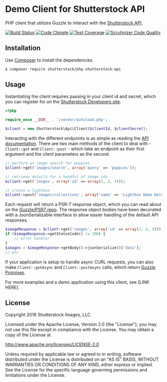 # Demo Client for Shutterstock API

PHP client that utilizes Guzzle to interact with the [Shutterstock API](https://developers.shutterstock.com/).

[![Build Status](https://travis-ci.org/jacobemerick/php-shutterstock-api.svg)](https://travis-ci.org/jacobemerick/php-shutterstock-api)
[![Code Climate](https://codeclimate.com/github/jacobemerick/php-shutterstock-api/badges/gpa.svg)](https://codeclimate.com/github/jacobemerick/php-shutterstock-api)
[![Test Coverage](https://codeclimate.com/github/jacobemerick/php-shutterstock-api/badges/coverage.svg)](https://codeclimate.com/github/jacobemerick/php-shutterstock-api/coverage)
[![Scrutinizer Code Quality](https://scrutinizer-ci.com/g/jacobemerick/php-shutterstock-api/badges/quality-score.png?b=master)](https://scrutinizer-ci.com/g/jacobemerick/php-shutterstock-api/?branch=master)

## Installation

Use [Composer](https://getcomposer.org/) to install the dependencies.

```bash
$ composer require shutterstock/php-shutterstock-api
```

## Usage

Instantiating the client requires passing in your client id and secret, which you can register for on the [Shutterstock Developers site](https://developers.shutterstock.com/).

```php
<?php

require_once __DIR__ . '/vendor/autoload.php';

$client = new Shutterstock\Api\Client($clientId, $clientSecret);
```

Interacting with the different endpoints is as simple as reading the [API documentation](https://developers.shutterstock.com/api/v2). There are two main methods of the client to deal with - `Client::get` and `Client::post` - which take an endpoint as their first argument and the client parameters as the second.

```php
// perform an image search for puppies
$client->get('images/search', array('query' => 'puppies'));

// retrieve details for a handful of image ids
$client->get('images', array('id' => array(1, 2, 3)));

// create a lightbox
$client->post('images/collections', array('name' => 'Lightbox Name Here'));
```

Each request will return a PSR-7 response object, which you can read about on the [Guzzle/PSR7 repo](https://github.com/guzzle/psr7). The response object bodies have been decorated with a JsonSerializable interface to allow easier handling of the default API responses.

```php
$imageResponse = $client->get('images', array('id' => array(1, 2, 3)));
if ($imageResponse->getStatusCode() != 200) {
    // error handler
}
$images = $imageResponse->getBody()->jsonSerialize()['data'];
// etc
```

If your application is setup to handle async CURL requests, you can also make `Client::getAsync` and `Client::postAsync` calls, which return [Guzzle Promises](https://github.com/guzzle/promises).

For more examples and a demo application using this client, see [LINK HERE].

## License

Copyright 2016 Shutterstock Images, LLC

Licensed under the Apache License, Version 2.0 (the "License"); you may not use this file except in compliance with the License. You may obtain a copy of the License at

http://www.apache.org/licenses/LICENSE-2.0

Unless required by applicable law or agreed to in writing, software distributed under the License is distributed on an "AS IS" BASIS, WITHOUT WARRANTIES OR CONDITIONS OF ANY KIND, either express or implied. See the License for the specific language governing permissions and limitations under the License.
